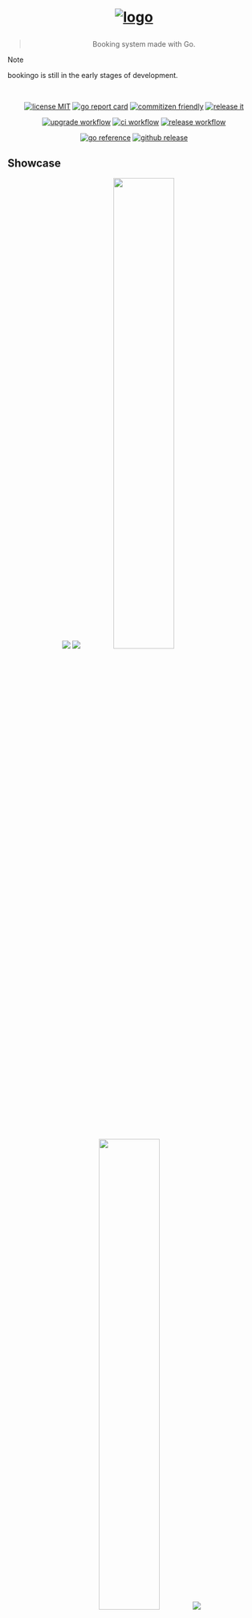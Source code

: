 <h1 align="center">

<!-- [![logo](https://raw.githubusercontent.com/bastean/bookingo/main/assets/readme/logo.png)](https://github.com/bastean) -->

[![logo](assets/readme/logo.png)](https://github.com/bastean/bookingo)

</h1>

<div align="center">

> Booking system made with Go.

</div>

> [!NOTE]
> bookingo is still in the early stages of development.

<br />

<div align="center">

[![license MIT](https://img.shields.io/badge/license-MIT-blue.svg)](LICENSE)
[![go report card](https://goreportcard.com/badge/github.com/bastean/bookingo)](https://goreportcard.com/report/github.com/bastean/bookingo)
[![commitizen friendly](https://img.shields.io/badge/commitizen-friendly-brightgreen.svg)](https://github.com/commitizen/cz-cli)
[![release it](https://img.shields.io/badge/%F0%9F%93%A6%F0%9F%9A%80-release--it-orange.svg)](https://github.com/release-it/release-it)

</div>

<div align="center">

[![upgrade workflow](https://github.com/bastean/bookingo/actions/workflows/upgrade.yml/badge.svg)](https://github.com/bastean/bookingo/actions/workflows/upgrade.yml)
[![ci workflow](https://github.com/bastean/bookingo/actions/workflows/ci.yml/badge.svg)](https://github.com/bastean/bookingo/actions/workflows/ci.yml)
[![release workflow](https://github.com/bastean/bookingo/actions/workflows/release.yml/badge.svg)](https://github.com/bastean/bookingo/actions/workflows/release.yml)

</div>

<div align="center">

[![go reference](https://pkg.go.dev/badge/github.com/bastean/bookingo.svg)](https://pkg.go.dev/github.com/bastean/bookingo)
[![github release](https://img.shields.io/github/v/release/bastean/bookingo.svg)](https://github.com/bastean/bookingo/releases)

</div>

## Showcase

<div align="center">

<img src="assets/readme/desktop-home.png" />

<img src="assets/readme/desktop-dashboard.png" />

<img width="49%" src="assets/readme/mobile-home.png" />

<img width="49%" src="assets/readme/mobile-dashboard.png" />

<img src="assets/readme/mail-confirm-account.png" />

</div>

## Usage (Demo)

> [!NOTE]
>
> - [System Requirements](#locally)
> - In the Demo version, the link to confirm the account is sent through the Terminal.
>   - _"Hi \<username\>, please confirm your account through this link: \<link\>"_
> - You can define your own **SMTP** configuration in the [.env.demo](deployments/.env.demo) file by simply modifying the **SERVER_SMTP\_\*** variables, then you will receive the links by mail.

```bash
make demo
```

## Features

### Project Layout

- Based on [Standard Go Project Layout](https://github.com/golang-standards/project-layout).

### Git

- Hooks managed by [husky](https://github.com/typicode/husky):
  - Pre-Commit: [lint-staged](https://github.com/lint-staged/lint-staged)
    - Secrets Scanning using [TruffleHog CLI](https://github.com/trufflesecurity/trufflehog?tab=readme-ov-file#8-scan-individual-files-or-directories)
    - Formatting
  - Commit-Msg: [commitlint](https://github.com/conventional-changelog/commitlint)
    - Check [Conventional Commits](https://www.conventionalcommits.org) rules
- Commit message helper using [Commitizen](https://github.com/commitizen/cz-cli).
  - Interactive prompt that allows you to write commits following the [Conventional Commits](https://www.conventionalcommits.org) rules.

```bash
make commit
```

### Linting/Formatting Tools

- Go: **staticcheck** and **gofmt**.
- templ: **templ fmt**.
- Gherkin: **Cucumber extension**.
- Others: **Prettier cli/extension**.

### Testing Packages

- Random data generator: [Gofakeit](https://github.com/brianvoe/gofakeit).
- Unit/Integration: [Testify](https://github.com/stretchr/testify).
- Acceptance: [Testify](https://github.com/stretchr/testify), [Godog (Cucumber)](https://github.com/cucumber/godog) and [Playwright](https://github.com/playwright-community/playwright-go).

### Releases

- Automatically managed by [Release It!](https://github.com/release-it/release-it):
  - Before/After Hooks for:
    - Linting
    - Testing
  - Bump version based on [Conventional Commits](https://www.conventionalcommits.org) and [SemVer](https://semver.org/):
    - CHANGELOG generator
    - Commits and Tags generator
    - GitHub Releases

### GitHub

- Actions for:
  - Setup Languages and Dependencies
- Workflows running:
  - Automatically (Triggered by **Push** or **Pull requests**):
    - Secrets Scanning ([TruffleHog Action](https://github.com/trufflesecurity/trufflehog?tab=readme-ov-file#octocat-trufflehog-github-action))
    - Linting
    - Testing
  - Manually (Using the **Actions tab** on GitHub):
    - Upgrade Dependencies
    - Automate Release
- Issue Templates **(Defaults)**.

### Devcontainer

- Multiple Features already pre-configured:
  - Go
  - Node
  - Docker in Docker
- Extensions and their respective settings to work with:
  - Go
  - templ
  - Cucumber
    - Gherkin
  - Prettier
  - Better Comments
  - Todo Tree
  - cSpell

### Docker

- Dockerfile
  - **Multi-stage builds**:
    - Development
    - Testing
    - Build
    - Production
- Compose
  - Switched by ENVs.

### Message Broker

- Routing Key based on [AsyncAPI Topic Definition](https://github.com/fmvilas/topic-definition).

### Security

- Form validation at the client using [Fomantic - Form Validation](https://fomantic-ui.com/behaviors/form.html).
  - On the server, the validations are performed using the **Value Objects** defined in the **Context**.
- Data **authentication** via **JWT** managed by **Session Cookies**.
- Account confirmation via **Mail** or **Terminal**.
- Password hashing using [Bcrypt](https://pkg.go.dev/golang.org/x/crypto/bcrypt).
- Requests **Rate Limiting**.
- Server log files.

### Scripts

- [syncenv](scripts/syncenv/syncenv.go)
  - Synchronize all **.env\*** files in the directory using an **.env** model.
- [copydeps](scripts/copydeps/copydeps.go)
  - Copies the files required by the browser dependencies from the **node_modules** folder and places them inside the **static** folder on the server.
- [upgrade](scripts/upgrade/upgrade.go)
  - Perform the following steps to upgrade the project:
    1. Upgrade Go and Node dependencies.
    2. Linting and Testing.
    3. Commit changes.
- [run](deployments/run.sh)
  - Display the logs and redirect them to a file whose name depends on the time at which the service was run.
  - Used in Production Image.

## First Steps

### Clone

#### HTTPS

```bash
git clone https://github.com/bastean/bookingo.git && cd bookingo
```

#### SSH

```bash
git clone git@github.com:bastean/bookingo.git && cd bookingo
```

### Initialize

#### Dev Container (recommended)

1. System Requirements

   - [Docker](https://docs.docker.com/get-docker)

     - [Dev Containers](https://marketplace.visualstudio.com/items?itemName=ms-vscode-remote.remote-containers)

2. Start VS Code

   ```bash
   code .
   ```

3. Open Command Palette

   - Ctrl+Shift+P

4. Run

   ```txt
   Dev Containers: Reopen in Container
   ```

#### Locally

1. System Requirements

   - [Go](https://go.dev/doc/install)
   - [Node](https://nodejs.org/en/download)
   - [Make](https://www.gnu.org/software/make)
   - [Docker](https://docs.docker.com/get-docker)

2. Run

   ```bash
   make init
   ```

#### ZIP

1. [System Requirements](#locally)

2. Run

   ```bash
   make init-zero
   ```

### GitHub Repository

#### Settings

##### Actions

- General

  - Workflow permissions

    - [x] Read and write permissions

##### Secrets and variables

- Actions

  - New repository secret

    - BOT_GPG_PRIVATE_KEY

      ```bash
      gpg --armor --export-secret-key [Pub_Key_ID (*-BOT)]
      ```

    - BOT_GPG_PASSPHRASE

### Run

#### ENVs

> [!IMPORTANT]
> Before running it, you must set the following environment variables and rename the file to **.env.(dev|test|prod)**.
>
> - [.env.example](deployments/.env.example)

> [!TIP]
> You can check the demo file to see which values you can use.
>
> - [.env.example.demo](deployments/.env.example.demo)

#### Development

```bash
make compose-dev
```

#### Tests

##### Unit

```bash
make test-unit
```

##### Integration

```bash
make compose-test-integration
```

##### Acceptance

```bash
make compose-test-acceptance
```

##### Unit/Integration/Acceptance

```bash
make compose-tests
```

#### Production

```bash
make compose-prod
```

## Tech Stack

#### Base

- [Go](https://go.dev)
- [templ](https://templ.guide)
  - [Fomantic-UI](https://fomantic-ui.com)
- [RabbitMQ](https://www.rabbitmq.com/tutorials/tutorial-one-go)
- [MongoDB](https://www.mongodb.com/docs/drivers/go)

#### Please see

- [go.mod](go.mod)
- [package.json](package.json)

## Contributing

- Contributions and Feedback are always welcome!
  - [Open a new issue](https://github.com/bastean/bookingo/issues/new/choose)

## License

- [MIT](LICENSE)
